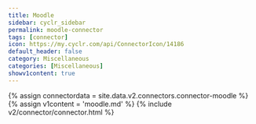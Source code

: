 ```yaml
---
title: Moodle
sidebar: cyclr_sidebar
permalink: moodle-connector
tags: [connector]
icon: https://my.cyclr.com/api/ConnectorIcon/14186
default_header: false
category: Miscellaneous
categories: [Miscellaneous]
showv1content: true
---
```

{% assign connectordata = site.data.v2.connectors.connector-moodle %}
{% assign v1content = 'moodle.md' %}
{% include v2/connector/connector.html %}	
